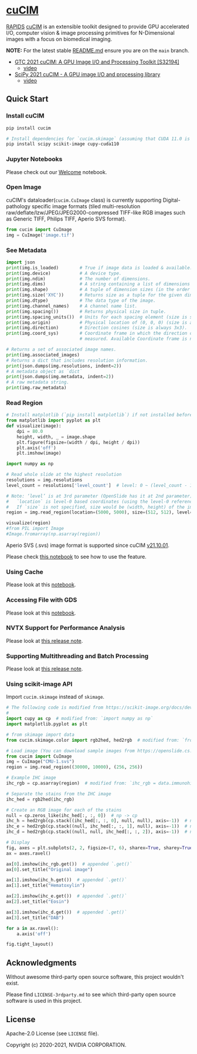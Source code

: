 # [cuCIM](https://github.com/rapidsai/cucim)

<!-- start-include-here -->

[RAPIDS](https://rapids.ai) [cuCIM](https://github.com/rapidsai/cucim) is an extensible toolkit designed to provide GPU accelerated I/O, computer vision & image processing primitives for N-Dimensional images with a focus on biomedical imaging.

**NOTE:** For the latest stable [README.md](https://github.com/rapidsai/cucim/blob/main/README.md) ensure you are on the `main` branch.

- [GTC 2021 cuCIM: A GPU Image I/O and Processing Toolkit [S32194]](https://www.nvidia.com/en-us/on-demand/search/?facet.mimetype[]=event%20session&layout=list&page=1&q=cucim&sort=date)
  - [video](https://www.nvidia.com/en-us/on-demand/session/gtcspring21-s32194/)
- [SciPy 2021 cuCIM - A GPU image I/O and processing library](https://www.scipy2021.scipy.org/)
  - [video](https://youtu.be/G46kOOM9xbQ)

## Quick Start

### Install cuCIM

```bash
pip install cucim

# Install dependencies for `cucim.skimage` (assuming that CUDA 11.0 is used for CuPy)
pip install scipy scikit-image cupy-cuda110
```

### Jupyter Notebooks

Please check out our [Welcome](https://github.com/rapidsai/cucim/blob/branch-22.10/notebooks/Welcome.ipynb) notebook.

### Open Image

cuCIM's dataloader(`cucim.CuImage` class) is currently supporting Digital-pathology specific image formats (tiled multi-resolution raw/deflate/lzw/JPEG/JPEG2000-compressed TIFF-like RGB images such as Generic TIFF, Philips TIFF, Aperio SVS format).

```python
from cucim import CuImage
img = CuImage('image.tif')
```

### See Metadata

```python
import json
print(img.is_loaded)        # True if image data is loaded & available.
print(img.device)           # A device type.
print(img.ndim)             # The number of dimensions.
print(img.dims)             # A string containing a list of dimensions being requested.
print(img.shape)            # A tuple of dimension sizes (in the order of `dims`).
print(img.size('XYC'))      # Returns size as a tuple for the given dimension order.
print(img.dtype)            # The data type of the image.
print(img.channel_names)    # A channel name list.
print(img.spacing())        # Returns physical size in tuple.
print(img.spacing_units())  # Units for each spacing element (size is same with `ndim`).
print(img.origin)           # Physical location of (0, 0, 0) (size is always 3).
print(img.direction)        # Direction cosines (size is always 3x3).
print(img.coord_sys)        # Coordinate frame in which the direction cosines are
                            # measured. Available Coordinate frame is not finalized yet.

# Returns a set of associated image names.
print(img.associated_images)
# Returns a dict that includes resolution information.
print(json.dumps(img.resolutions, indent=2))
# A metadata object as `dict`
print(json.dumps(img.metadata, indent=2))
# A raw metadata string.
print(img.raw_metadata)
```

### Read Region

```python
# Install matplotlib (`pip install matplotlib`) if not installed before.
from matplotlib import pyplot as plt
def visualize(image):
    dpi = 80.0
    height, width, _ = image.shape
    plt.figure(figsize=(width / dpi, height / dpi))
    plt.axis('off')
    plt.imshow(image)

```

```python
import numpy as np

# Read whole slide at the highest resolution
resolutions = img.resolutions
level_count = resolutions['level_count']  # level: 0 ~ (level_count - 1)

# Note: ‘level’ is at 3rd parameter (OpenSlide has it at 2nd parameter)
#   `location` is level-0 based coordinates (using the level-0 reference frame)
#   If `size` is not specified, size would be (width, height) of the image at the specified `level`.
region = img.read_region(location=(5000, 5000), size=(512, 512), level=0)

visualize(region)
#from PIL import Image
#Image.fromarray(np.asarray(region))
```

Aperio SVS (.svs) image format is supported since cuCIM [v21.10.01](https://github.com/rapidsai/cucim/wiki/release_notes_v21.10.01#support-aperio-svs-svs).

Please check [this notebook](https://nbviewer.org/github/rapidsai/cucim/blob/branch-22.10/notebooks/Supporting_Aperio_SVS_Format.ipynb) to see how to use the feature.

### Using Cache

Please look at this [notebook](https://nbviewer.jupyter.org/github/rapidsai/cucim/blob/branch-22.10/notebooks/Using_Cache.ipynb).

### Accessing File with GDS

Please look at this [notebook](https://nbviewer.jupyter.org/github/rapidsai/cucim/blob/branch-22.10/notebooks/Accessing_File_with_GDS.ipynb).

### NVTX Support for Performance Analysis

Please look at [this release note](https://github.com/rapidsai/cucim/wiki/release_notes_v21.12.00#2-add-nvtx-support-for-performance-analysis).

### Supporting Multithreading and Batch Processing

Please look at [this release note](https://github.com/rapidsai/cucim/wiki/release_notes_v22.02.00#2-supporting-multithreading-and-batch-processing).

### Using scikit-image API

Import `cucim.skimage` instead of `skimage`.

```python
# The following code is modified from https://scikit-image.org/docs/dev/auto_examples/color_exposure/plot_ihc_color_separation.html#sphx-glr-auto-examples-color-exposure-plot-ihc-color-separation-py
#
import cupy as cp  # modified from: `import numpy as np`
import matplotlib.pyplot as plt

# from skimage import data
from cucim.skimage.color import rgb2hed, hed2rgb  # modified from: `from skimage.color import rgb2hed, hed2rgb`

# Load image (You can download sample images from https://openslide.cs.cmu.edu/download/openslide-testdata/Aperio/)
from cucim import CuImage
img = CuImage("CMU-1.svs")
region = img.read_region((30000, 10000), (256, 256))

# Example IHC image
ihc_rgb = cp.asarray(region)  # modified from: `ihc_rgb = data.immunohistochemistry()`

# Separate the stains from the IHC image
ihc_hed = rgb2hed(ihc_rgb)

# Create an RGB image for each of the stains
null = cp.zeros_like(ihc_hed[:, :, 0])  # np -> cp
ihc_h = hed2rgb(cp.stack((ihc_hed[:, :, 0], null, null), axis=-1))  # np -> cp
ihc_e = hed2rgb(cp.stack((null, ihc_hed[:, :, 1], null), axis=-1))  # np -> cp
ihc_d = hed2rgb(cp.stack((null, null, ihc_hed[:, :, 2]), axis=-1))  # np -> cp

# Display
fig, axes = plt.subplots(2, 2, figsize=(7, 6), sharex=True, sharey=True)
ax = axes.ravel()

ax[0].imshow(ihc_rgb.get())  # appended `.get()`
ax[0].set_title("Original image")

ax[1].imshow(ihc_h.get())  # appended `.get()`
ax[1].set_title("Hematoxylin")

ax[2].imshow(ihc_e.get())  # appended `.get()`
ax[2].set_title("Eosin")

ax[3].imshow(ihc_d.get())  # appended `.get()`
ax[3].set_title("DAB")

for a in ax.ravel():
    a.axis('off')

fig.tight_layout()
```

## Acknowledgments

Without awesome third-party open source software, this project wouldn't exist.

Please find `LICENSE-3rdparty.md` to see which third-party open source software
is used in this project.

## License

Apache-2.0 License (see `LICENSE` file).

Copyright (c) 2020-2021, NVIDIA CORPORATION.
